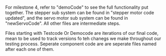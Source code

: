 For milestone 4, refer to "demoCode" to see the full functionality put together. 
The stepper sub system can be found in "stepper motor code updated", and the servo motor sub system can be found in "newServoCode".
All other files are intermediate steps.

Files starting with Testcode Or Democode are iterations of our final code, mean to be used to track versions fo teh chanegs we make throughout our testing process. 
Seperate component code are are seperate files named after each one of them. 

